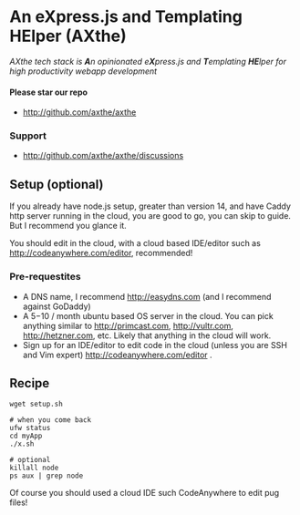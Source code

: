 
# An eXpress.js and Templating HElper (AXthe)
<i>AXthe tech stack is <b>A</b>n opinionated e<b>X</b>press.js and <b>T</b>emplating <b>HE</b>lper for high productivity webapp development</i>

#### Please star our repo
- http://github.com/axthe/axthe

### Support
- http://github.com/axthe/axthe/discussions

## Setup (optional)
If you already have node.js setup, greater than version 14, and have Caddy http server running in the cloud, you are good to go, you can skip to guide. But I recommend you glance it.


You should edit in the cloud, with a cloud based IDE/editor such as http://codeanywhere.com/editor, recommended!

### Pre-requestites
- A DNS name, I recommend http://easydns.com (and I recommend against GoDaddy)
- A $5-$10 / month ubuntu based OS server in the cloud. You can pick anything similar to http://primcast.com, http://vultr.com, http://hetzner.com, etc. Likely that anything in the cloud will work.
- Sign up for an IDE/editor to edit code in the cloud (unless you are SSH and Vim expert) http://codeanywhere.com/editor . 

## Recipe
```
wget setup.sh
```


```
# when you come back
ufw status
cd myApp
./x.sh

# optional
killall node
ps aux | grep node
```
Of course you should used a cloud IDE such CodeAnywhere to edit pug files!
